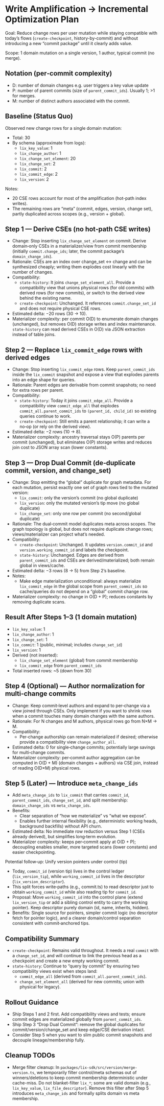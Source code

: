# Write Amplification → Incremental Optimization Plan

Goal: Reduce change rows per user mutation while staying compatible with today’s flows (`create-checkpoint`, history-by-commit) and without introducing a new “commit package” until it clearly adds value.

Scope: 1 domain mutation on a single version, 1 author, typical commit (no merge).

## Notation (per‑commit complexity)

- D: number of domain changes e.g. user triggers a key value update
- P: number of parent commits (size of `parent_commit_ids`). Usually 1; >1 for merges.
- M: number of distinct authors associated with the commit.

## Baseline (Status Quo)

Observed new change rows for a single domain mutation:

- Total: 30
- By schema (approximate from logs):
  - `lix_key_value`: 1
  - `lix_change_author`: 1
  - `lix_change_set_element`: 20
  - `lix_change_set`: 2
  - `lix_commit`: 2
  - `lix_commit_edge`: 2
  - `lix_version`: 2

Notes:

- 20 CSE rows account for most of the amplification (hot-path index writes).
- The remaining rows are “meta” (commit, edges, version, change set), partly duplicated across scopes (e.g., version + global).

## Step 1 — Derive CSEs (no hot‑path CSE writes)

- Change: Stop inserting `lix_change_set_element` on commit. Derive domain‑only CSEs in a materializer/view from commit membership (initially `commit.change_ids`; later, the commit package’s `domain_change_ids`).
- Rationale: CSEs are an index over change_set ↔ change and can be synthesized cheaply; writing them explodes cost linearly with the number of changes.
- Compatibility:
  - `state-history`: It joins `change_set_element_all`. Provide a compatibility view that unions physical rows (for old commits) with derived rows (for new commits), or switch to the derived view behind the existing name.
  - `create-checkpoint`: Unchanged. It references `commit.change_set_id` and does not require physical CSE rows.
- Estimated delta: −20 rows (30 → 10).
- Materializer complexity: per commit O(D) to enumerate domain changes (unchanged), but removes O(D) storage writes and index maintenance. `state-history` can read derived CSEs in O(D) via JSON extraction instead of table joins.

## Step 2 — Replace `lix_commit_edge` rows with derived edges

- Change: Stop inserting `lix_commit_edge` rows. Keep `parent_commit_ids` inside the `lix_commit` snapshot and expose a view that explodes parents into an edge shape for queries.
- Rationale: Parent edges are derivable from commit snapshots; no need for extra rows per parent.
- Compatibility:
  - `state-history`: Today it joins `commit_edge_all`. Provide a compatibility view `commit_edge_all` that explodes `commit_all.parent_commit_ids` to `(parent_id, child_id)` so existing queries continue to work.
  - `create-checkpoint`: Still emits a parent relationship; it can write a no‑op (or rely on the derived view).
- Estimated delta: −2 rows (10 → 8).
- Materializer complexity: ancestry traversal stays O(P) parents per commit (unchanged), but eliminates O(P) storage writes and reduces join cost to JSON array scan (lower constants).

## Step 3 — Drop Dual Commit (de‑duplicate commit, version, and change_set)

- Change: Stop emitting the “global” duplicate for graph metadata. For each mutation, persist exactly one set of graph rows tied to the mutated version:
  - `lix_commit`: only the version’s commit (no global duplicate)
  - `lix_version`: only the mutated version’s tip move (no global duplicate)
  - `lix_change_set`: only one row per commit (no second/global duplicate)
- Rationale: The dual‑commit model duplicates meta across scopes. The graph topology is global, but does not require duplicate change rows; views/materializer can project what’s needed.
- Compatibility:
  - `create-checkpoint`: Unchanged. It updates `version.commit_id` and `version.working_commit_id` and labels the checkpoint.
  - `state-history`: Unchanged. Edges are derived from `parent_commit_ids` and CSEs are derived/materialized; both remain global in views/cache.
- Estimated delta: −3 rows (8 → 5) from Step 2’s baseline.
- Notes:
  - Make edge materialization unconditional: always materialize `lix_commit_edge` in the global scope from `parent_commit_ids` so cache/queries do not depend on a “global” commit change row.
- Materializer complexity: no change in O(D + P); reduces constants by removing duplicate scans.

## Result After Steps 1–3 (1 domain mutation)

- `lix_key_value`: 1
- `lix_change_author`: 1
- `lix_change_set`: 1
- `lix_commit`: 1 (public, minimal; includes `change_set_id`)
- `lix_version`: 1
- Derived (not inserted):
  - `lix_change_set_element` (global) from commit membership
  - `lix_commit_edge` from `parent_commit_ids`
- Total inserted rows: ~5 (down from 30)

## Step 4 (Optional) — Author normalization for multi‑change commits

- Change: Keep commit‑level authors and expand to per‑change via a view joined through CSEs. Only implement if you want to shrink rows when a commit touches many domain changes with the same authors.
- Rationale: For N changes and M authors, physical rows go from N×M → M.
- Compatibility:
  - Per‑change authorship can remain materialized if desired; otherwise provide a compatibility view `change_author_all`.
- Estimated delta: 0 for single‑change commits; potentially large savings for multi‑change commits.
- Materializer complexity: per‑commit author aggregation can be computed in O(D + M) (domain changes + authors) via CSE join, instead of reading O(D×M) physical rows.

## Step 5 (Later) — Introduce `meta_change_ids`

- Add `meta_change_ids` to `lix_commit` that carries `commit_id`, `parent_commit_ids`, `change_set_id`, and split membership: `domain_change_ids` vs `meta_change_ids`.
- Benefits:
  - Clear separation of “how we materialize” vs “what we expose”.
  - Enables further internal flexibility (e.g., deterministic working heads, background backfills) without API churn.
- Estimated delta: No immediate row reduction versus Step 1 (CSEs already derived), but simplifies long‑term evolution.
- Materializer complexity: keeps per‑commit apply at O(D + P); decoupling enables smaller, more targeted scans (lower constants) and easier checkpointing.

Potential follow‑up: Unify version pointers under control (tip)

- Today, `commit_id` (version tip) lives in the control ledger (`lix_version_tip`), while `working_commit_id` lives in the descriptor (`lix_version_descriptor`).
- This split forces write‑paths (e.g., commit.ts) to read descriptor just to obtain `working_commit_id` while also reading tip for `commit_id`.
- Proposal: Move `working_commit_id` into the control plane (extend `lix_version_tip` or add a sibling control entity to carry the working pointer). Keep descriptor purely domain (id, name, inherits, hidden).
- Benefits: Single source for pointers, simpler commit logic (no descriptor fetch for pointer logic), and a clearer domain/control separation consistent with commit‑anchored tips.

## Compatibility Summary

- `create-checkpoint`: Remains valid throughout. It needs a real `commit` with a `change_set_id`, and will continue to link the previous head as a checkpoint and create a new empty working commit.
- `state-history`: Continue to “query by commit” by ensuring two compatibility views exist when steps land:
  - `commit_edge_all` (derived from `commit_all.parent_commit_ids`).
  - `change_set_element_all` (derived for new commits; union with physical for legacy).

## Rollout Guidance

- Ship Steps 1 and 2 first. Add compatibility views and tests; ensure commit edges are materialized globally from `parent_commit_ids`.
- Ship Step 3 “Drop Dual Commit”: remove the global duplicates for commit/version/change_set and keep edge/CSE derivation intact.
- Consider Step 5 when you want to slim public commit snapshots and decouple lineage/membership fully.

## Cleanup TODOs

- Merge filter cleanup: In `packages/lix-sdk/src/version/merge-version.ts`, we temporarily filter control/meta schemas out of winners/deletions to keep commit membership deterministic under cache-miss. Do not blanket-filter `lix_*`; some are valid domain (e.g., `lix_key_value`, `lix_file_descriptor`). Remove this filter after Step 5 introduces `meta_change_ids` and formally splits domain vs meta membership.
